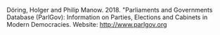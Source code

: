 Döring, Holger and Philip Manow. 2018. "Parliaments and Governments Database (ParlGov): Information on Parties, Elections and Cabinets in Modern Democracies. 
Website: http://www.parlgov.org